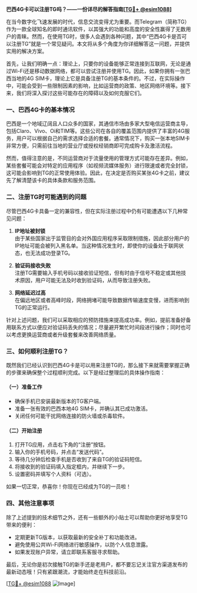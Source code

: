 **巴西4G卡可以注册TG吗？——一份详尽的解答指南[[TG💪+ @esim1088](https://t.me/s/esim1088)]**

在当今数字化飞速发展的时代，信息交流变得尤为重要。而Telegram（简称TG）作为一款全球知名的即时通讯软件，以其强大的功能和高度的安全性赢得了无数用户的青睐。然而，在使用TG时，很多人会遇到各种问题，其中“巴西4G卡是否可以注册TG”就是一个常见疑问。本文将从多个角度为你详细解答这一问题，并提供实用的解决方案。

首先，让我们明确一点：理论上，只要你的设备能够正常连接到互联网，无论是通过Wi-Fi还是移动数据网络，都可以尝试注册并使用TG。因此，如果你拥有一张巴西当地的4G SIM卡，理论上它是具备注册TG的基本条件的。不过，在实际操作中，可能会受到一些限制因素的影响，比如运营商的政策、地区网络环境等。接下来，我们将深入探讨这些可能存在的障碍以及如何克服它们。

### 一、巴西4G卡的基本情况

巴西是一个地域辽阔且人口众多的国家，其通信市场由多家大型电信运营商主导，包括Claro、Vivo、Oi和TIM等。这些公司在各自的覆盖范围内提供了丰富的4G服务，用户可以根据自己的需求选择合适的套餐。通常情况下，购买一张本地SIM卡非常方便，只需前往当地的营业厅或授权经销商即可完成购卡及激活流程。

然而，值得注意的是，不同运营商对于流量使用的管理方式可能存在差异。例如，某些套餐可能会对特定的应用程序（如视频流媒体服务）进行限速或者完全封锁，这可能会影响到TG的正常使用体验。因此，在决定是否购买某张4G卡之前，建议先了解清楚该卡的具体条款和服务范围。

### 二、注册TG时可能遇到的问题

尽管巴西4G卡具备一定的兼容性，但在实际注册过程中仍有可能遭遇以下几种常见问题：

1. **IP地址被封锁**  
   由于某些国家出于监管目的会对外国应用程序采取限制措施，因此部分用户的IP地址可能会被列入黑名单。当这种情况发生时，即使你的设备处于联网状态，也无法成功登录TG。

2. **验证码接收失败**  
   注册TG需要输入手机号码以接收验证短信，但有时由于信号不稳定或其他技术原因，用户可能无法及时收到验证码，从而导致注册失败。

3. **网络延迟过高**  
   在偏远地区或者高峰时段，网络拥堵可能导致数据传输速度变慢，进而影响到TG的正常运行。

针对上述问题，我们可以采取相应的预防措施来提高成功率。例如，提前准备好备用联系方式以便应对验证码丢失的情况；尽量避开繁忙时间段进行操作；同时也可以考虑更换运营商或者升级套餐来改善网络质量。

### 三、如何顺利注册TG？

既然我们已经认识到巴西4G卡是可以用来注册TG的，那么接下来就需要掌握正确的步骤来确保整个过程顺利完成。以下是经过整理后的具体操作指南：

#### （一）准备工作
- 确保手机已安装最新版本的TG客户端。
- 准备一张有效的巴西本地4G SIM卡，并确认其已成功激活。
- 关闭任何可能干扰网络连接的防火墙或杀毒软件。

#### （二）开始注册
1. 打开TG应用，点击右下角的“注册”按钮。
2. 输入你的手机号码，并点击“发送代码”。
3. 等待几分钟后检查手机是否收到了来自TG的验证码短信。
4. 将接收到的验证码填入指定框内，并继续下一步。
5. 设置密码并填写个人资料（可选）。

如果一切正常，恭喜你！你现在已经成为TG的一员啦！

### 四、其他注意事项

除了上述提到的技术细节之外，还有一些额外的小贴士可以帮助你更好地享受TG带来的便利：

- 定期更新TG版本，以获取最新的安全补丁和功能改进。
- 避免使用公共Wi-Fi网络进行敏感操作，以防个人信息泄露。
- 如果发现账户异常，请立即联系客服寻求帮助。

最后，无论你是初次接触TG的新手还是老用户，都不要忘记关注官方渠道发布的最新动态哦！只有紧跟潮流，才能始终走在科技前沿。

[[TG💪+ @esim1088](https://t.me/s/esim1088) ![Image](https://i.postimg.cc/4NQfJmqS/Snipaste-2025-05-13-00-14-12.png)]
